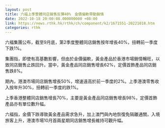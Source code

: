 ```yaml
---
layout: post
title: 六福上季整體同店銷售反彈40%　金價偏軟帶動銷情
date: 2022-10-18 20:00:08.000000000 +08:00
link: https://news.rthk.hk/rthk/ch/component/k2/1671551-20221018.htm
categories: rthk
---
```


六福集團公布，截至9月底，第2季度整體同店銷售按年增長40%，扭轉前一季度下跌1%。

集團指，即使有高基數影響，但由於金價偏軟，黃金產品於香港市場銷情暢旺，以致同店銷售止跌回升。當中，黃金產品同店銷售增長62%，定價首飾產品同店銷售跌8%。

期內，港澳市場同店銷售增長50%，增速遠高於前一季度的2%。上季港澳零售收入按年升30%，扭轉前一季度的跌1%。

上季香港整體同店銷售增長70%，主要是黃金產品同店銷售增長98%，定價首飾產品亦有單位數升幅。

六福指，金價下跌導致黃金產品需求急升，加上澳門與內地恢復免隔離通關，入境旅客上升，港澳市場10月首兩星期同店銷售增長維持可觀升幅。
